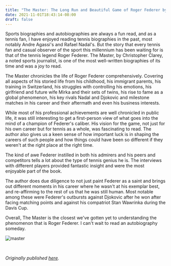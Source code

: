 ```yaml
---
title: "The Master: The Long Run and Beautiful Game of Roger Federer by Christopher Clarey"
date: 2021-11-01T18:43:14-08:00
draft: false
---
```


Sports biographies and autobiographies are always a fun read, and as a tennis fan, I have enjoyed reading tennis biographies in the past, most notably Andre Agassi's and Rafael Nadal's. But the story that every tennis fan and casual observer of the sport this millennium has been waiting for is that of the tennis legend Roger Federer. The Master, by Christopher Clarey, a noted sports journalist, is one of the most well-written biographies of its time and was a joy to read.

The Master chronicles the life of Roger Federer comprehensively. Covering all aspects of his storied life from his childhood, his immigrant parents, his training in Switzerland, his struggles with controlling his emotions, his girlfriend and future wife Mirka and their sets of twins, his rise to fame as a global phenomenon, his key rivals Nadal and Djokovic and milestone matches in his career and their aftermath and even his business interests.

While most of his professional achievements are well chronicled in public life, it was still interesting to get a first-person view of what goes into the mind of a champion of Federer's caliber. His vision for the game, not just for his own career but for tennis as a whole, was fascinating to read. The author also gives us a keen sense of how important luck is in shaping the careers of such people and how things could have been so different if they weren't at the right place at the right time.

The kind of awe Federer instilled in both his admirers and his peers and competitors tells a lot about the type of tennis genius he is. The interviews with different players provided fantastic insight and were the most enjoyable part of the book.

The author does due diligence to not just paint Federer as a saint and brings out different moments in his career where he wasn't at his exemplar best, and re-affirming to the rest of us that he was still human. Most notable among these were Federer's outbursts against Djokovic after he won after facing matching points and against his compatriot Stan Wawrinka during the Davis Cup.

Overall, The Master is the closest we've gotten yet to understanding the phenomenon that is Roger Federer. I can't wait to read an autobiography someday.

![master](/master.jpg)

&nbsp;&nbsp;

*Originally published [here](https://www.goodreads.com/review/show/4283964251).*